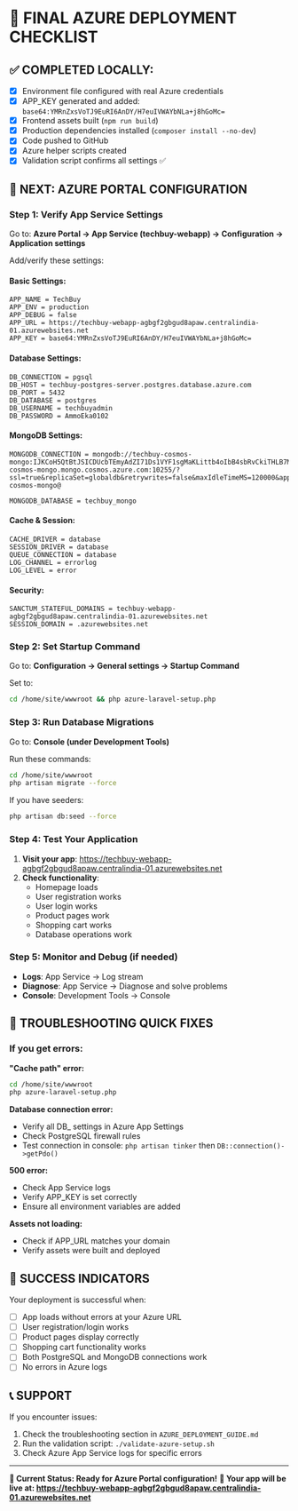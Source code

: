 # 🎯 FINAL AZURE DEPLOYMENT CHECKLIST

## ✅ **COMPLETED LOCALLY:**

-   [x] Environment file configured with real Azure credentials
-   [x] APP_KEY generated and added: `base64:YMRnZxsVoTJ9EuRI6AnDY/H7euIVWAYbNLa+j8hGoMc=`
-   [x] Frontend assets built (`npm run build`)
-   [x] Production dependencies installed (`composer install --no-dev`)
-   [x] Code pushed to GitHub
-   [x] Azure helper scripts created
-   [x] Validation script confirms all settings ✅

## 🔄 **NEXT: AZURE PORTAL CONFIGURATION**

### **Step 1: Verify App Service Settings**

Go to: **Azure Portal → App Service (techbuy-webapp) → Configuration → Application settings**

Add/verify these settings:

#### Basic Settings:

```
APP_NAME = TechBuy
APP_ENV = production
APP_DEBUG = false
APP_URL = https://techbuy-webapp-agbgf2gbgud8apaw.centralindia-01.azurewebsites.net
APP_KEY = base64:YMRnZxsVoTJ9EuRI6AnDY/H7euIVWAYbNLa+j8hGoMc=
```

#### Database Settings:

```
DB_CONNECTION = pgsql
DB_HOST = techbuy-postgres-server.postgres.database.azure.com
DB_PORT = 5432
DB_DATABASE = postgres
DB_USERNAME = techbuyadmin
DB_PASSWORD = AmmoEka0102
```

#### MongoDB Settings:

```
MONGODB_CONNECTION = mongodb://techbuy-cosmos-mongo:IJKCoH5QtBtJSICDUcbTEmyAdZI71Ds1VYF1sgMaKLittb4oIbB4sbRvCkiTHLB7MlFZNMB5OFX6ACDbIfrFVw==@techbuy-cosmos-mongo.mongo.cosmos.azure.com:10255/?ssl=true&replicaSet=globaldb&retrywrites=false&maxIdleTimeMS=120000&appName=@techbuy-cosmos-mongo@

MONGODB_DATABASE = techbuy_mongo
```

#### Cache & Session:

```
CACHE_DRIVER = database
SESSION_DRIVER = database
QUEUE_CONNECTION = database
LOG_CHANNEL = errorlog
LOG_LEVEL = error
```

#### Security:

```
SANCTUM_STATEFUL_DOMAINS = techbuy-webapp-agbgf2gbgud8apaw.centralindia-01.azurewebsites.net
SESSION_DOMAIN = .azurewebsites.net
```

### **Step 2: Set Startup Command**

Go to: **Configuration → General settings → Startup Command**

Set to:

```bash
cd /home/site/wwwroot && php azure-laravel-setup.php
```

### **Step 3: Run Database Migrations**

Go to: **Console (under Development Tools)**

Run these commands:

```bash
cd /home/site/wwwroot
php artisan migrate --force
```

If you have seeders:

```bash
php artisan db:seed --force
```

### **Step 4: Test Your Application**

1. **Visit your app**: https://techbuy-webapp-agbgf2gbgud8apaw.centralindia-01.azurewebsites.net
2. **Check functionality**:
    - Homepage loads
    - User registration works
    - User login works
    - Product pages work
    - Shopping cart works
    - Database operations work

### **Step 5: Monitor and Debug (if needed)**

-   **Logs**: App Service → Log stream
-   **Diagnose**: App Service → Diagnose and solve problems
-   **Console**: Development Tools → Console

## 🚨 **TROUBLESHOOTING QUICK FIXES**

### If you get errors:

**"Cache path" error:**

```bash
cd /home/site/wwwroot
php azure-laravel-setup.php
```

**Database connection error:**

-   Verify all DB\_ settings in Azure App Settings
-   Check PostgreSQL firewall rules
-   Test connection in console: `php artisan tinker` then `DB::connection()->getPdo()`

**500 error:**

-   Check App Service logs
-   Verify APP_KEY is set correctly
-   Ensure all environment variables are added

**Assets not loading:**

-   Check if APP_URL matches your domain
-   Verify assets were built and deployed

## 🎉 **SUCCESS INDICATORS**

Your deployment is successful when:

-   [ ] App loads without errors at your Azure URL
-   [ ] User registration/login works
-   [ ] Product pages display correctly
-   [ ] Shopping cart functionality works
-   [ ] Both PostgreSQL and MongoDB connections work
-   [ ] No errors in Azure logs

## 📞 **SUPPORT**

If you encounter issues:

1. Check the troubleshooting section in `AZURE_DEPLOYMENT_GUIDE.md`
2. Run the validation script: `./validate-azure-setup.sh`
3. Check Azure App Service logs for specific errors

---

**🎯 Current Status: Ready for Azure Portal configuration!**
**📍 Your app will be live at: https://techbuy-webapp-agbgf2gbgud8apaw.centralindia-01.azurewebsites.net**

